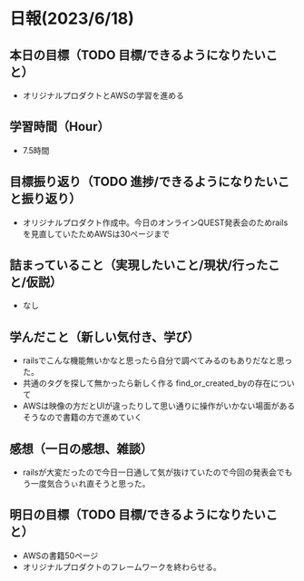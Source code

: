 # 日報(2023/6/18)

## 本日の目標（TODO 目標/できるようになりたいこと）

- オリジナルプロダクトとAWSの学習を進める

## 学習時間（Hour）
- 7.5時間

## 目標振り返り（TODO 進捗/できるようになりたいこと振り返り）
- オリジナルプロダクト作成中。今日のオンラインQUEST発表会のためrailsを見直していたためAWSは30ページまで

## 詰まっていること（実現したいこと/現状/行ったこと/仮説）

- なし


## 学んだこと（新しい気付き、学び）
- railsでこんな機能無いかなと思ったら自分で調べてみるのもありだなと思った。
- 共通のタグを探して無かったら新しく作る
find_or_created_byの存在について
- AWSは映像の方だとUIが違ったりして思い通りに操作がいかない場面があるそうなので書籍の方で進めていく


## 感想（一日の感想、雑談）
- railsが大変だったので今日一日通して気が抜けていたので今回の発表会でもう一度気合うぃれ直そうと思った。
## 明日の目標（TODO 目標/できるようになりたいこと）

- AWSの書籍50ページ
- オリジナルプロダクトのフレームワークを終わらせる。